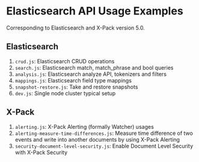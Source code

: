 # Elasticsearch API Usage Examples

Corresponding to Elasticsearch and X-Pack version 5.0.

## Elasticsearch

1. `crud.js`: Elasticsearch CRUD operations
2. `search.js`: Elasticsearch match, match_phrase and bool queries
3. `analysis.js`: Elasticsearch analyze API, tokenizers and filters
4. `mappings.js`: Elasticsearch field type mappings
5. `snapshot-restore.js`: Take and restore snapshots
6. `dev.js`: Single node cluster typical setup

## X-Pack

1. `alerting.js`: X-Pack Alerting (formally Watcher) usages
2. `alerting-measure-time-differences.js`: Measure time difference of two events and write into another documents by using X-Pack Alerting
3. `security-document-level-security.js`: Enable Document Level Security with X-Pack Security
